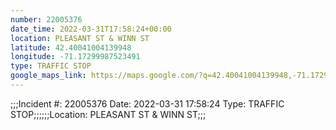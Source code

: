 ```yaml
---
number: 22005376
date_time: 2022-03-31T17:58:24+00:00
location: PLEASANT ST & WINN ST
latitude: 42.40041004139948
longitude: -71.17299987523491
type: TRAFFIC STOP
google_maps_link: https://maps.google.com/?q=42.40041004139948,-71.17299987523491
---
```


;;;Incident #: 22005376  Date: 2022-03-31 17:58:24   Type: TRAFFIC STOP;;;;;;Location: PLEASANT ST & WINN ST;;;
